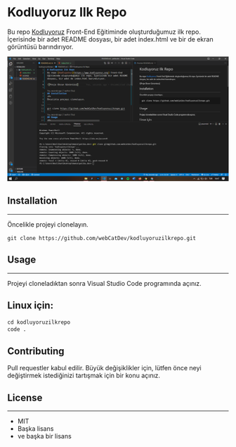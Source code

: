 # Kodluyoruz Ilk Repo
Bu repo [Kodluyoruz](https::/www.kodluyoruz.org) Front-End Eğitiminde oluşturduğumuz ilk repo. İçerisinde bir adet README dosyası, bir adet index.html ve bir de ekran görüntüsü barındırıyor.

![Proje Ekran Görüntüsü](./img.png)

## Installation
***
Öncelikle projeyi clonelayın.

```
git clone https://github.com/webCatDev/kodluyoruzilkrepo.git
```
## Usage
***
Projeyi cloneladıktan sonra Visual Studio Code programında açınız.

## Linux için:

```
cd kodluyoruzilkrepo
code .
```
## Contributing
Pull requestler kabul edilir. Büyük değişiklikler için, lütfen önce neyi değiştirmek istediğinizi tartışmak için bir konu açınız.

## License
***
* MIT
* Başka lisans
* ve başka bir lisans
